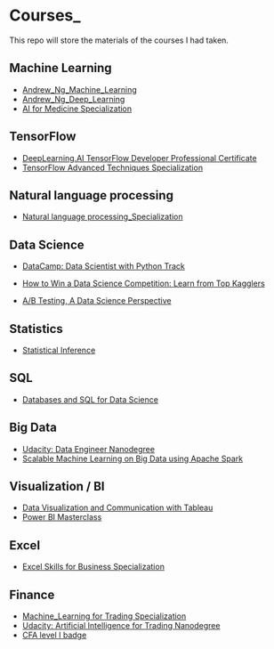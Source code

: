 # Courses_
This repo will store the materials of the courses I had taken.

## Machine Learning

- [Andrew_Ng_Machine_Learning](https://github.com/ycheng22/Courses_/tree/main/Andrew_Ng_Machine_Learning)
- [Andrew_Ng_Deep_Learning](https://github.com/ycheng22/Courses_/tree/main/Andrew_Ng_Deep_Learning)
- [AI for Medicine Specialization](https://github.com/ycheng22/Courses_/tree/main/AI%20for%20Medicine%20Specialization)

## TensorFlow

- [DeepLearning.AI TensorFlow Developer Professional Certificate](https://github.com/ycheng22/Courses_/tree/main/DeepLearning.AI%20TensorFlow%20Developer%20Professional%20Certificate)
- [TensorFlow Advanced Techniques Specialization](https://github.com/ycheng22/Courses_/tree/main/TensorFlow%20Advanced%20Techniques%20Specialization)

## Natural language processing
- [Natural language processing_Specialization](https://github.com/ycheng22/Courses_/tree/main/NLP%20Specialization)

## Data Science

- [DataCamp: Data Scientist with Python Track](https://github.com/ycheng22/Courses_/tree/main/Data_Camp)

- [How to Win a Data Science Competition: Learn from Top Kagglers](https://github.com/ycheng22/Courses_/tree/main/How%20to%20Win%20a%20Data%20Science%20Competition%20Learn%20from%20Top%20Kagglers)
- [A/B Testing, A Data Science Perspective](https://www.oreilly.com/library/view/ab-testing-a/9781491934777/)

## Statistics
- [Statistical Inference](https://github.com/ycheng22/Courses_/tree/main/Statistical%20Inference)

## SQL

- [Databases and SQL for Data Science](https://github.com/ycheng22/Courses_/tree/main/Databases%20and%20SQL%20for%20Data%20Science)

## Big Data

- [Udacity: Data Engineer Nanodegree](https://github.com/ycheng22/Udacity_Data_Engineer_Nanodegree)
- [Scalable Machine Learning on Big Data using Apache Spark](https://github.com/ycheng22/Courses_/tree/main/Scalable%20Machine%20Learning%20on%20Big%20Data%20using%20Apache%20Spark)

## Visualization / BI
- [Data Visualization and Communication with Tableau](https://github.com/ycheng22/Courses_/tree/main/Data%20Visualization%20and%20Communication%20with%20Tableau)
- [Power BI Masterclass](https://github.com/ycheng22/Courses_/tree/main/Power%20BI%20Masterclass)

## Excel
- [Excel Skills for Business Specialization](https://github.com/ycheng22/Courses_/tree/main/Excel%20Skills%20for%20Business%20Specialization)

## Finance

- [Machine_Learning for Trading Specialization](https://github.com/ycheng22/Courses_/tree/main/ML%20for%20Trading%20Specialization)
- [Udacity: Artificial Intelligence for Trading Nanodegree]()
- [CFA level I badge](https://github.com/ycheng22/Courses_/blob/main/Level%20I%20Badge.png)
